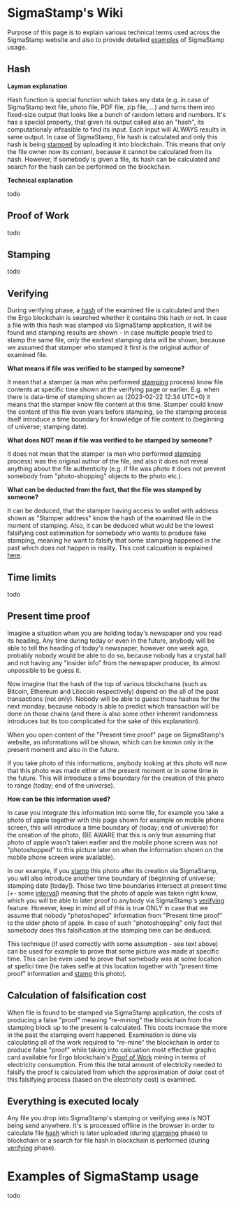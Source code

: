 # SigmaStamp's Wiki
Purpose of this page is to explain various technical terms used across the SigmaStamp website and also to provide detailed [examples](#examples-of-sigmastamp-usage) of SigmaStamp usage.

## Hash
**Layman explanation**

Hash function is special function which takes any data (e.g. in case of SigmaStamp text file, photo file, PDF file, zip file, ...) and turns them into fixed-size output that looks like a bunch of random letters and numbers. It's has a special property, that given its output called also an "hash", its computationaly infeasible to find its input. Each input will ALWAYS results in same output. In case of SigmaStamp, file hash is calculated and only this hash is being [stamped](#stamping) by uploading it into blockchain. This means that only the file owner now its content, because it cannot be calculated from its hash. However, if somebody is given a file, its hash can be calculated and search for the hash can be performed on the blockchain.

**Technical explanation**

todo

## Proof of Work
todo

## Stamping
todo

## Verifying
During verifying phase, a [hash](#hash) of the examined file is calculated and then the Ergo blockchain is searched whether it contains this hash or not. In case a file with this hash was stamped via SigmaStamp application, it will be found and stamping results are shown - in case multiple people tried to stamp the same file, only the earliest stamping data will be shown, because we assumed that stamper who stamped it first is the original author of examined file.

**What means if file was verified to be stamped by someone?**

It mean that a stamper (a man who performed [stamping](#stamping) process) know file contents at specific time shown at the verifying page or earlier. E.g. when there is data-time of stamping shown as (2023-02-22 12:34 UTC+0) it means that the stamper know file content at this time. Stamper could know the content of this file even years before stamping, so the stamping process itself introduce a time boundary for knowledge of file content to (beginning of universe; stamping date).

**What does NOT mean if file was verified to be stamped by someone?**

It does not mean that the stamper (a man who performed [stamping](#stamping) process) was the original author of the file, and also it does not reveal anything about the file authenticity (e.g. if file was photo it does not prevent somebody from "photo-shopping" objects to the photo etc.).

**What can be deducted from the fact, that the file was stamped by someone?**

It can be deduced, that the stamper having access to wallet with address shown as "Stamper address" know the hash of the examined file in the moment of stamping. Also, it can be deduced what would be the lowest falsifying cost estimination for somebody who wants to produce fake stamping, meaning he want to falsify that some stamping happened in the past which does not happen in reality. This cost calcuation is explained [here](#calculation-of-falsification-cost).

## Time limits
todo

## Present time proof
Imagine a situation when you are holding today's newspaper and you read its heading. Any time during today or even in the future, anybody will be able to tell the heading of today's newspaper, however one week ago, probably nobody would be able to do so, because nobody has a crystal ball and not having any "insider info" from the newspaper producer, its almost unpossible to be guess it.

Now imagine that the hash of the top of various blockchains (such as Bitcoin, Ethereum and Litecoin respectively) depend on the all of the past transactions (not only). Nobody will be able to guess those hashes for the next monday, because nobody is able to predict which transaction will be done on those chains (and there is also some other inherent randomness introduces but its too complicated for the sake of this explanation).

When you open content of the "Present time proof" page on SigmaStamp's website, an informations will be shown, which can be known only in the present moment and also in the future.

If you take photo of this informations, anybody looking at this photo will now that this photo was made either at the present moment or in some time in the future. This will introduce a time boundary for the creation of this photo to range (today; end of the universe).

**How can be this information used?**

In case you integrate this information into some file, for example you take a photo of apple together with this page shown for example on mobile phone screen, this will introduce a time boundary of (today; end of universe) for the creation of the photo, (BE AWARE that this is only true assuming that photo of apple wasn't taken earlier and the mobile phone screen was not "photoshopped" to this picture later on when the information shown on the mobile phone screen were available).

In our example, if you [stamp](#stamping) this photo after its creation via SigmaStamp, you will also introduce another time boundary of (beginning of universe; stamping date [today]). Those two time boundaries intersect at present time (+- some [interval](#time-limits)) meaning that the photo of apple was taken right know, which you will be able to later proof to anybody via SigmaStamp's [verifying](#verifying) feature. However, keep in mind all of this is true ONLY in case that we assume that nobody "photoshoped" information from "Present time proof" to the older photo of apple. In case of such "photoshopping" only fact that somebody does this falsification at the stamping time can be deduced.

This technique (if used correctly with some assumption - see text above) can be used for example to prove that some picture was made at specific time. This can be even used to prove that somebody was at some location at spefici time (he takes selfie at this location together with "present time proof" information and [stamp](#stamping) this photo).


## Calculation of falsification cost
When file is found to be stamped via SigmaStamp application, the costs of producing a false "proof" meaning "re-mining" the blockchain from the stamping block up to the present is calculated. This costs increase the more in the past the stamping event happened. Examination is done via calculating all of the work required to "re-mine" the blockchain in order to produce false "proof" while taking into calcuation most effective graphic card available for Ergo blockchain's [Proof of Work](#proof-of-work) mining in terms of electricity consumption. From this the total amount of electricity needed to falsify the proof is calculated from which the approximation of dolar cost of this falsifying process (based on the electricity cost) is examined.

## Everything is executed localy
Any file you drop into SigmaStamp's stamping or verifying area is NOT being send anywhere. It's is processed offline in the browser in order to calculate file [hash](#hash) which is later uploaded (during [stamping](#stamping) phase) to blockchain or a search for file hash in blockchain is performed (during [verifying](#verifying) phase).

# Examples of SigmaStamp usage
todo
